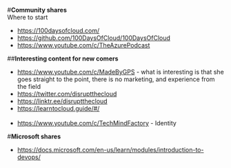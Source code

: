 #**Community shares**<br>
Where to start<br>
* https://100daysofcloud.com/
* https://github.com/100DaysOfCloud/100DaysOfCloud
* https://www.youtube.com/c/TheAzurePodcast

##**Interesting content for new comers**<br>
* https://www.youtube.com/c/MadeByGPS - what is interesting is that she goes straight to the point, there is no marketing, and experience from the field<br>
* https://twitter.com/disruptthecloud<br>
* https://linktr.ee/disruptthecloud<br>
* https://learntocloud.guide/#/<br><br>
* https://www.youtube.com/c/TechMindFactory - Identity<br>

#**Microsoft shares**<br>
* https://docs.microsoft.com/en-us/learn/modules/introduction-to-devops/
